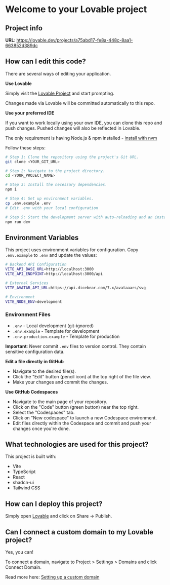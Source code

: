 # Welcome to your Lovable project

## Project info

**URL**: https://lovable.dev/projects/a75abd17-fe8a-448c-8aa1-663852d389dc

## How can I edit this code?

There are several ways of editing your application.

**Use Lovable**

Simply visit the [Lovable Project](https://lovable.dev/projects/a75abd17-fe8a-448c-8aa1-663852d389dc) and start prompting.

Changes made via Lovable will be committed automatically to this repo.

**Use your preferred IDE**

If you want to work locally using your own IDE, you can clone this repo and push changes. Pushed changes will also be reflected in Lovable.

The only requirement is having Node.js & npm installed - [install with nvm](https://github.com/nvm-sh/nvm#installing-and-updating)

Follow these steps:

```sh
# Step 1: Clone the repository using the project's Git URL.
git clone <YOUR_GIT_URL>

# Step 2: Navigate to the project directory.
cd <YOUR_PROJECT_NAME>

# Step 3: Install the necessary dependencies.
npm i

# Step 4: Set up environment variables.
cp .env.example .env
# Edit .env with your local configuration

# Step 5: Start the development server with auto-reloading and an instant preview.
npm run dev
```

## Environment Variables

This project uses environment variables for configuration. Copy `.env.example` to `.env` and update the values:

```bash
# Backend API Configuration
VITE_API_BASE_URL=http://localhost:3000
VITE_API_ENDPOINT=http://localhost:3000/api

# External Services
VITE_AVATAR_API_URL=https://api.dicebear.com/7.x/avataaars/svg

# Environment
VITE_NODE_ENV=development
```

### Environment Files

- `.env` - Local development (git-ignored)
- `.env.example` - Template for development
- `.env.production.example` - Template for production

**Important**: Never commit `.env` files to version control. They contain sensitive configuration data.

**Edit a file directly in GitHub**

- Navigate to the desired file(s).
- Click the "Edit" button (pencil icon) at the top right of the file view.
- Make your changes and commit the changes.

**Use GitHub Codespaces**

- Navigate to the main page of your repository.
- Click on the "Code" button (green button) near the top right.
- Select the "Codespaces" tab.
- Click on "New codespace" to launch a new Codespace environment.
- Edit files directly within the Codespace and commit and push your changes once you're done.

## What technologies are used for this project?

This project is built with:

- Vite
- TypeScript
- React
- shadcn-ui
- Tailwind CSS

## How can I deploy this project?

Simply open [Lovable](https://lovable.dev/projects/a75abd17-fe8a-448c-8aa1-663852d389dc) and click on Share -> Publish.

## Can I connect a custom domain to my Lovable project?

Yes, you can!

To connect a domain, navigate to Project > Settings > Domains and click Connect Domain.

Read more here: [Setting up a custom domain](https://docs.lovable.dev/tips-tricks/custom-domain#step-by-step-guide)
